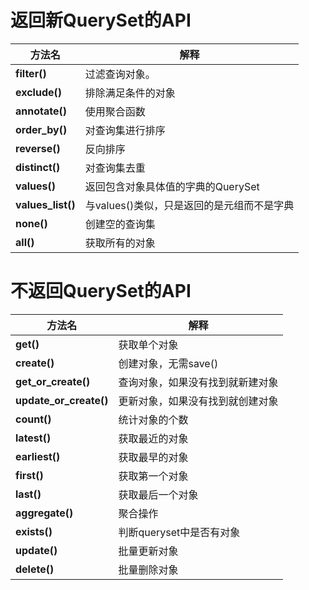 # 返回新QuerySet的API

| 方法名            | 解释                                       |
| ----------------- | ------------------------------------------ |
| **filter()**      | 过滤查询对象。                             |
| **exclude()**     | 排除满足条件的对象                         |
| **annotate()**    | 使用聚合函数                               |
| **order_by()**    | 对查询集进行排序                           |
| **reverse()**     | 反向排序                                   |
| **distinct()**    | 对查询集去重                               |
| **values()**      | 返回包含对象具体值的字典的QuerySet         |
| **values_list()** | 与values()类似，只是返回的是元组而不是字典 |
| **none()**        | 创建空的查询集                             |
| **all()**         | 获取所有的对象                             |

# 不返回QuerySet的API

| 方法名                 | 解释                             |
| ---------------------- | -------------------------------- |
| **get()**              | 获取单个对象                     |
| **create()**           | 创建对象，无需save()             |
| **get_or_create()**    | 查询对象，如果没有找到就新建对象 |
| **update_or_create()** | 更新对象，如果没有找到就创建对象 |
| **count()**            | 统计对象的个数                   |
| **latest()**           | 获取最近的对象                   |
| **earliest()**         | 获取最早的对象                   |
| **first()**            | 获取第一个对象                   |
| **last()**             | 获取最后一个对象                 |
| **aggregate()**        | 聚合操作                         |
| **exists()**           | 判断queryset中是否有对象         |
| **update()**           | 批量更新对象                     |
| **delete()**           | 批量删除对象                     |

